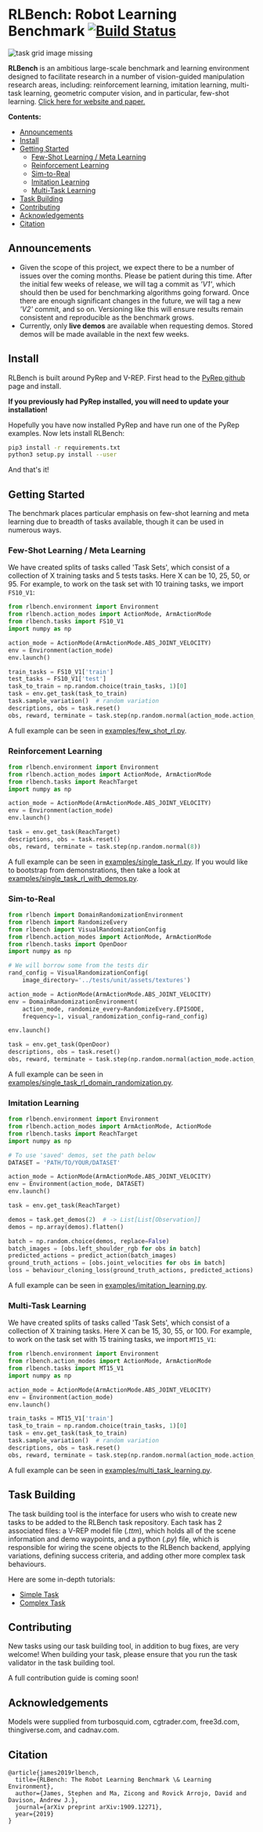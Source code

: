 # RLBench: Robot Learning Benchmark [![Build Status](https://travis-ci.com/stepjam/RLBench.svg?branch=develop)](https://travis-ci.com/stepjam/RLBench)

![task grid image missing](readme_files/task_grid.png)

**RLBench** is an ambitious large-scale benchmark and learning environment 
designed to facilitate research in a number of vision-guided manipulation
research areas, including: reinforcement learning, imitation learning,
multi-task learning, geometric computer vision, and in particular, 
few-shot learning. [Click here for website and paper.](https://sites.google.com/corp/view/rlbench)

**Contents:**
- [Announcements](#announcements)
- [Install](#install)
- [Getting Started](#getting-started)
    - [Few-Shot Learning / Meta Learning](#few-shot-learningmeta-learning)
    - [Reinforcement Learning](#reinforcement-learning)
    - [Sim-to-Real](#sim-to-real)
    - [Imitation Learning](#imitation-learning)
    - [Multi-Task Learning](#multi-task-learning)
- [Task Building](#task-building)
- [Contributing](#contributing)
- [Acknowledgements](#acknowledgements)
- [Citation](#citation)

## Announcements

- Given the scope of this project, we expect there to be a number of issues over
the coming months. Please be patient during this time. 
After the initial few weeks of release, we will tag a commit as _'V1'_, which 
should then be used for benchmarking algorithms going forward. Once there are enough 
significant changes in the future, we will tag a new _'V2'_ commit, 
and so on. Versioning like this will ensure  results remain consistent and 
reproducible as the benchmark grows.
- Currently, only **live demos** are available when requesting demos. Stored 
demos will be made available in the next few weeks.


## Install

RLBench is built around PyRep and V-REP. First head to the 
[PyRep github](https://github.com/stepjam/PyRep) page and install.

**If you previously had PyRep installed, you will need to update your installation!**

Hopefully you have now installed PyRep and have run one of the PyRep examples.
Now lets install RLBench:

```bash
pip3 install -r requirements.txt
python3 setup.py install --user
```

And that's it!

## Getting Started

The benchmark places particular emphasis on few-shot learning and meta learning 
due to breadth of tasks available, though it can be used in numerous ways.

### Few-Shot Learning / Meta Learning

We have created splits of tasks called 'Task Sets', which consist of a 
collection of X training tasks and 5 tests tasks. Here X can be 10, 25, 50, or 95.
For example, to work on the task set with 10 training tasks, we import `FS10_V1`:

```python
from rlbench.environment import Environment
from rlbench.action_modes import ActionMode, ArmActionMode
from rlbench.tasks import FS10_V1
import numpy as np

action_mode = ActionMode(ArmActionMode.ABS_JOINT_VELOCITY)
env = Environment(action_mode)
env.launch()

train_tasks = FS10_V1['train']
test_tasks = FS10_V1['test']
task_to_train = np.random.choice(train_tasks, 1)[0]
task = env.get_task(task_to_train)
task.sample_variation()  # random variation
descriptions, obs = task.reset()
obs, reward, terminate = task.step(np.random.normal(action_mode.action_size))
```

A full example can be seen in [examples/few_shot_rl.py](examples/few_shot_rl.py).

### Reinforcement Learning

```python
from rlbench.environment import Environment
from rlbench.action_modes import ActionMode, ArmActionMode
from rlbench.tasks import ReachTarget
import numpy as np

action_mode = ActionMode(ArmActionMode.ABS_JOINT_VELOCITY)
env = Environment(action_mode)
env.launch()

task = env.get_task(ReachTarget)
descriptions, obs = task.reset()
obs, reward, terminate = task.step(np.random.normal(8))
```

A full example can be seen in [examples/single_task_rl.py](examples/single_task_rl.py).
If you would like to bootstrap from demonstrations, then take a look at [examples/single_task_rl_with_demos.py](examples/single_task_rl_with_demos.py).


### Sim-to-Real

```python
from rlbench import DomainRandomizationEnvironment
from rlbench import RandomizeEvery
from rlbench import VisualRandomizationConfig
from rlbench.action_modes import ActionMode, ArmActionMode
from rlbench.tasks import OpenDoor
import numpy as np

# We will borrow some from the tests dir
rand_config = VisualRandomizationConfig(
    image_directory='../tests/unit/assets/textures')

action_mode = ActionMode(ArmActionMode.ABS_JOINT_VELOCITY)
env = DomainRandomizationEnvironment(
    action_mode, randomize_every=RandomizeEvery.EPISODE, 
    frequency=1, visual_randomization_config=rand_config)

env.launch()

task = env.get_task(OpenDoor)
descriptions, obs = task.reset()
obs, reward, terminate = task.step(np.random.normal(action_mode.action_size))
```

A full example can be seen in [examples/single_task_rl_domain_randomization.py](examples/single_task_rl_domain_randomization.py).

### Imitation Learning

```python
from rlbench.environment import Environment
from rlbench.action_modes import ArmActionMode, ActionMode
from rlbench.tasks import ReachTarget
import numpy as np

# To use 'saved' demos, set the path below
DATASET = 'PATH/TO/YOUR/DATASET'

action_mode = ActionMode(ArmActionMode.ABS_JOINT_VELOCITY)
env = Environment(action_mode, DATASET)
env.launch()

task = env.get_task(ReachTarget)

demos = task.get_demos(2)  # -> List[List[Observation]]
demos = np.array(demos).flatten()

batch = np.random.choice(demos, replace=False)
batch_images = [obs.left_shoulder_rgb for obs in batch]
predicted_actions = predict_action(batch_images)
ground_truth_actions = [obs.joint_velocities for obs in batch]
loss = behaviour_cloning_loss(ground_truth_actions, predicted_actions)

```

A full example can be seen in [examples/imitation_learning.py](examples/imitation_learning.py).

### Multi-Task Learning

We have created splits of tasks called 'Task Sets', which consist of a 
collection of X training tasks. Here X can be 15, 30, 55, or 100.
For example, to work on the task set with 15 training tasks, we import `MT15_V1`:

```python
from rlbench.environment import Environment
from rlbench.action_modes import ActionMode, ArmActionMode
from rlbench.tasks import MT15_V1
import numpy as np

action_mode = ActionMode(ArmActionMode.ABS_JOINT_VELOCITY)
env = Environment(action_mode)
env.launch()

train_tasks = MT15_V1['train']
task_to_train = np.random.choice(train_tasks, 1)[0]
task = env.get_task(task_to_train)
task.sample_variation()  # random variation
descriptions, obs = task.reset()
obs, reward, terminate = task.step(np.random.normal(action_mode.action_size))
```

A full example can be seen in [examples/multi_task_learning.py](examples/multi_task_learning.py).

## Task Building

The task building tool is the interface for users who wish to create new tasks 
to be added to the RLBench task repository. Each task has 2 associated files: 
a V-REP model file (_.ttm_), which holds all of the scene information and demo 
waypoints, and a python (_.py_) file, which is responsible for wiring the 
scene objects to the RLBench backend, applying variations, defining success
criteria, and adding other more complex task behaviours.

Here are some in-depth tutorials:
- [Simple Task](tutorials/simple_task.md)
- [Complex Task](tutorials/complex_task.md)

## Contributing

New tasks using our task building tool, in addition to bug fixes, are very 
welcome! When building your task, please ensure that you run the task validator
in the task building tool.

A full contribution guide is coming soon!

## Acknowledgements

Models were supplied from turbosquid.com, cgtrader.com, free3d.com, 
thingiverse.com, and cadnav.com.

## Citation

```
@article{james2019rlbench,
  title={RLBench: The Robot Learning Benchmark \& Learning Environment},
  author={James, Stephen and Ma, Zicong and Rovick Arrojo, David and Davison, Andrew J.},
  journal={arXiv preprint arXiv:1909.12271},
  year={2019}
}
```
